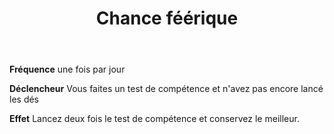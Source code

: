 ﻿---
title: Chance féérique
titleEn: Fey's Fortune
id: TMBXArwICQRJdwT6
group: actions
---
<p><strong>Fréquence</strong> une fois par jour</p><p><strong>Déclencheur</strong> Vous faites un test de compétence et n'avez pas encore lancé les dés</p><p><strong>Effet</strong> Lancez deux fois le test de compétence et conservez le meilleur.</p>
